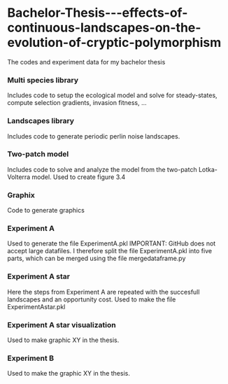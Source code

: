 # Bachelor-Thesis---effects-of-continuous-landscapes-on-the-evolution-of-cryptic-polymorphism
The codes and experiment data for my bachelor thesis

### Multi species library
Includes code to setup the ecological model and solve for steady-states, compute selection gradients, invasion fitness, ... 

### Landscapes library
Includes code to generate periodic perlin noise landscapes. 

### Two-patch model 
Includes code to solve and analyze the model from the two-patch Lotka-Volterra model. Used to create figure 3.4

### Graphix 
Code to generate graphics 

### Experiment A 
Used to generate the file ExperimentA.pkl IMPORTANT: GitHub does not accept large datafiles. I therefore split the file ExperimentA.pkl into five parts, which can be merged using the file mergedataframe.py 

### Experiment A star
Here the steps from Experiment A are repeated with the succesfull landscapes and an opportunity cost. Used to make the file ExperimentAstar.pkl 

### Experiment A star visualization 
Used to make graphic XY in the thesis. 

### Experiment B 
Used to make the graphic XY in the thesis. 
